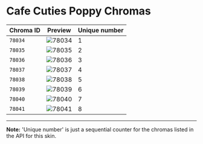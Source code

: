 # Cafe Cuties Poppy Chromas

| Chroma ID | Preview | Unique number |
|---|---|---|
| `78034` | ![78034](https://raw.communitydragon.org/latest/plugins/rcp-be-lol-game-data/global/default/v1/champion-chroma-images/78/78034.png) | 1 |
| `78035` | ![78035](https://raw.communitydragon.org/latest/plugins/rcp-be-lol-game-data/global/default/v1/champion-chroma-images/78/78035.png) | 2 |
| `78036` | ![78036](https://raw.communitydragon.org/latest/plugins/rcp-be-lol-game-data/global/default/v1/champion-chroma-images/78/78036.png) | 3 |
| `78037` | ![78037](https://raw.communitydragon.org/latest/plugins/rcp-be-lol-game-data/global/default/v1/champion-chroma-images/78/78037.png) | 4 |
| `78038` | ![78038](https://raw.communitydragon.org/latest/plugins/rcp-be-lol-game-data/global/default/v1/champion-chroma-images/78/78038.png) | 5 |
| `78039` | ![78039](https://raw.communitydragon.org/latest/plugins/rcp-be-lol-game-data/global/default/v1/champion-chroma-images/78/78039.png) | 6 |
| `78040` | ![78040](https://raw.communitydragon.org/latest/plugins/rcp-be-lol-game-data/global/default/v1/champion-chroma-images/78/78040.png) | 7 |
| `78041` | ![78041](https://raw.communitydragon.org/latest/plugins/rcp-be-lol-game-data/global/default/v1/champion-chroma-images/78/78041.png) | 8 |

---

**Note:** 'Unique number' is just a sequential counter for the chromas listed in the API for this skin.